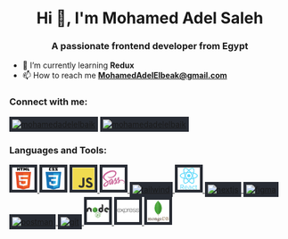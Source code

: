 <h1 align="center">Hi 👋, I'm Mohamed Adel Saleh</h1>
<h3 align="center">A passionate frontend developer from Egypt</h3>

- 🌱 I’m currently learning **Redux**
- 📫 How to reach me **MohamedAdelElbeak@gmail.com**

<h3 align="left" >Connect with me:</h3>
<p align="left">
  <a  href="https://twitter.com/mohamedadelelbaik" target="blank">
    <img
    style="background-color:#282c34; padding: 5px"
      align="center"
      src="https://raw.githubusercontent.com/rahuldkjain/github-profile-readme-generator/master/src/images/icons/Social/twitter.svg"
      alt="mohamedadelelbaik"
      height="30"
      width="40"
  /></a>
  <a href="https://linkedin.com/in/mohamedadelelbaik" target="blank"
    ><img
    style="background-color:#282c34; padding: 5px"
      align="center"
      src="https://raw.githubusercontent.com/rahuldkjain/github-profile-readme-generator/master/src/images/icons/Social/linked-in-alt.svg"
      alt="mohamedadelelbaik"
      height="30"
      width="40"
  /></a>
</p>

<h3 align="left">Languages and Tools:</h3>

<p align="left">
  <a href="https://www.w3schools.com/css/" target="_blank" rel="noreferrer">
  <a href="https://www.w3.org/html/" target="_blank" rel="noreferrer">
    <img
    style="background-color:#282c34; padding: 5px"
      src="https://raw.githubusercontent.com/devicons/devicon/master/icons/html5/html5-original-wordmark.svg"
      alt="html5"
      width="40"
      height="40"
    />
  </a>
    <img
    style="background-color:#282c34; padding: 5px"
      src="https://raw.githubusercontent.com/devicons/devicon/master/icons/css3/css3-original-wordmark.svg"
      alt="css3"
      width="40"
      height="40"
    />
  </a>
<a
    href="https://developer.mozilla.org/en-US/docs/Web/JavaScript"
    target="_blank"
    rel="noreferrer"
  >
    <img
    style="background-color:#282c34; padding: 5px"
      src="https://raw.githubusercontent.com/devicons/devicon/master/icons/javascript/javascript-original.svg"
      alt="javascript"
      width="40"
      height="40"
    />
  </a>
  <a href="https://sass-lang.com" target="_blank" rel="noreferrer">
    <img
    style="background-color:#282c34; padding: 5px"
      src="https://raw.githubusercontent.com/devicons/devicon/master/icons/sass/sass-original.svg"
      alt="sass"
      width="40"
      height="40"
    />
  </a>
 <a href="https://tailwindcss.com/" target="_blank" rel="noreferrer">
    <img
    style="background-color:#282c34; padding: 5px"
      src="https://www.vectorlogo.zone/logos/tailwindcss/tailwindcss-icon.svg"
      alt="tailwind"
      width="40"
      height="40"
    />
  </a> 
<a href="https://reactjs.org/" target="_blank" rel="noreferrer">
    <img
    style="background-color:#282c34; padding: 5px"
      src="https://raw.githubusercontent.com/devicons/devicon/master/icons/react/react-original-wordmark.svg"
      alt="react"
      width="40"
      height="40"
    />
  </a>
<a href="https://nextjs.org/" target="_blank" rel="noreferrer">
    <img
    style="background-color:#282c34; padding: 5px"
      src="https://cdn.worldvectorlogo.com/logos/nextjs-2.svg"
      alt="nextjs"
      width="40"
      height="40"
    />
  </a>

  <a href="https://www.figma.com/" target="_blank" rel="noreferrer">
    <img
    style="background-color:#282c34; padding: 5px"
      src="https://www.vectorlogo.zone/logos/figma/figma-icon.svg"
      alt="figma"
      width="40"
      height="40"
    />
  </a>
  <a href="https://postman.com" target="_blank" rel="noreferrer">
    <img
    style="background-color:#282c34; padding: 5px"
      src="https://www.vectorlogo.zone/logos/getpostman/getpostman-icon.svg"
      alt="postman"
      width="40"
      height="40"
    />
  </a>
  <a href="https://git-scm.com/" target="_blank" rel="noreferrer">
    <img
    style="background-color:#282c34; padding: 5px"
      src="https://www.vectorlogo.zone/logos/git-scm/git-scm-icon.svg"
      alt="git"
      width="40"
      height="40"
    />
  </a>
  
  <a href="https://nodejs.org" target="_blank" rel="noreferrer">
    <img
    style="background-color:#282c34; padding: 5px"
      src="https://raw.githubusercontent.com/devicons/devicon/master/icons/nodejs/nodejs-original-wordmark.svg"
      alt="nodejs"
      width="40"
      height="40"
    />
  </a>
  <a href="https://expressjs.com" target="_blank" rel="noreferrer">
    <img
    style="background-color:#282c34; padding: 5px"
      src="https://raw.githubusercontent.com/devicons/devicon/master/icons/express/express-original-wordmark.svg"
      alt="express"
      width="40"
      height="40"
    />
  </a>
  <a href="https://www.mongodb.com/" target="_blank" rel="noreferrer">
    <img
    style="background-color:#282c34; padding: 5px"
      src="https://raw.githubusercontent.com/devicons/devicon/master/icons/mongodb/mongodb-original-wordmark.svg"
      alt="mongodb"
      width="40"
      height="40"
    />
  </a>
  
  
  
  
</p>
